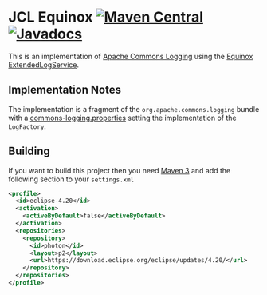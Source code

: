 JCL Equinox [![Maven Central](https://maven-badges.herokuapp.com/maven-central/com.github.marschall/com.github.marschall.jcl-equinox/badge.svg)](https://maven-badges.herokuapp.com/maven-central/com.github.marschall/com.github.marschall.jcl-equinox)  [![Javadocs](https://www.javadoc.io/badge/com.github.marschall/com.github.marschall.jcl-equinox.svg)](https://www.javadoc.io/doc/com.github.marschall/com.github.marschall.jcl-equinox)
===========
This is an implementation of [Apache Commons Logging](https://commons.apache.org/proper/commons-logging/) using the [Equinox](https://www.eclipse.org/equinox/) [ExtendedLogService](https://bugs.eclipse.org/bugs/show_bug.cgi?id=260672).


Implementation Notes
--------------------

The implementation is a fragment of the `org.apache.commons.logging` bundle with a [commons-logging.properties](https://commons.apache.org/proper/commons-logging/guide.html) setting the implementation of the `LogFactory`.

Building
--------
If you want to build this project then you need [Maven 3](https://maven.apache.org/) and add the following section to your <code>settings.xml</code>

```xml
<profile>
  <id>eclipse-4.20</id>
  <activation>
    <activeByDefault>false</activeByDefault>
  </activation>
  <repositories>
    <repository>
      <id>photon</id>
      <layout>p2</layout>
      <url>https://download.eclipse.org/eclipse/updates/4.20/</url>
    </repository>
  </repositories>
</profile>